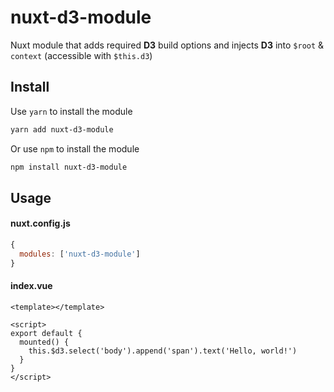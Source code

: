 # nuxt-d3-module

Nuxt module that adds required **D3** build options and injects **D3** into `$root` & `context` (accessible with `$this.d3`)

## Install
Use `yarn` to install the module
```bash
yarn add nuxt-d3-module
```
Or use `npm` to install the module
```bash
npm install nuxt-d3-module
```

## Usage
#### nuxt.config.js
```javascript
{
  modules: ['nuxt-d3-module']
}
```

#### index.vue
```vue
<template></template>

<script>
export default {
  mounted() {
    this.$d3.select('body').append('span').text('Hello, world!')
  }
}
</script>
```
